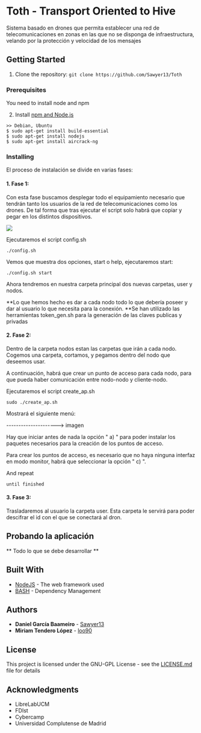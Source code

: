 # Toth - Transport Oriented to Hive

Sistema basado en drones que permita establecer una red de telecomunicaciones en zonas en las que no se disponga de infraestructura, velando por la protección y velocidad de los mensajes

## Getting Started

1. Clone the repository: `git clone https://github.com/Sawyer13/Toth`

### Prerequisites

You need to install node and npm

2. Install [npm and Node.js](https://nodejs.org/en/download/)
```
>> Debian, Ubuntu
$ sudo apt-get install build-essential
$ sudo apt-get install nodejs
$ sudo apt-get install aircrack-ng
```

### Installing

El proceso de instalación se divide en varias fases:

#### 1. Fase 1:
Con esta fase buscamos desplegar todo el equipamiento necesario que tendrán tanto los usuarios de la red de telecomunicaciones como los drones. De tal forma que tras ejecutar el script solo habrá que copiar y pegar en los distintos dispositivos.

<img src="https://image.ibb.co/crJbkG/config.png">

Ejecutaremos el script config.sh
```
./config.sh
```
Vemos que muestra dos opciones, start o help, ejecutaremos start:
```
./config.sh start
```
Ahora tendremos en nuestra carpeta principal dos nuevas carpetas, user y nodos.

**Lo que hemos hecho es dar a cada nodo todo lo que debería poseer y dar al usuario lo que necesita para la conexión. 
**Se han utilizado las herramientas token_gen.sh para la generación de las claves publicas y privadas


#### 2. Fase 2:
Dentro de la carpeta nodos estan las carpetas que irán a cada nodo. Cogemos una carpeta, cortamos, y pegamos dentro del nodo que deseemos usar.

A continuación, habrá que crear un punto de acceso para cada nodo, para que pueda haber comunicación entre nodo-nodo y cliente-nodo.  

Ejecutaremos el script create_ap.sh

```
sudo ./create_ap.sh 
```

Mostrará el siguiente menú: 

---------------------> imagen

Hay que iniciar antes de nada la opción " a) " para poder instalar los paquetes necesarios 
para la creación de los puntos de acceso.

Para crear los puntos de acceso, es necesario que no haya ninguna interfaz en modo monitor,
habrá que seleccionar la opción " c) ". 

And repeat

```
until finished
```
#### 3. Fase 3:

Trasladaremos al usuario la carpeta user. Esta carpeta le servirá para poder descifrar el id con el que se conectará al dron.


## Probando la aplicación
** Todo lo que se debe desarrollar **

## Built With

* [NodeJS](http://www.dropwizard.io/1.0.2/docs/) - The web framework used
* [BASH](https://maven.apache.org/) - Dependency Management


## Authors

* **Daniel García Baameiro** - [Sawyer13](https://github.comSawyer13)
* **Miriam Tendero López** - [loo90](https://github.com/loo9o)

## License

This project is licensed under the GNU-GPL License - see the [LICENSE.md](LICENSE.md) file for details

## Acknowledgments

* LibreLabUCM
* FDIst
* Cybercamp
* Universidad Complutense de Madrid

